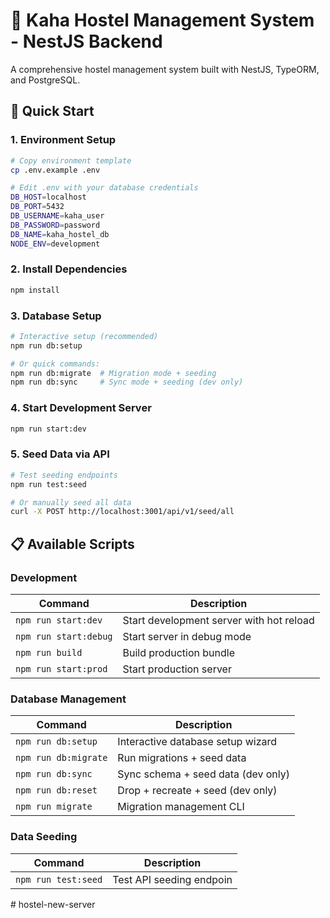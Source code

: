 # 🏨 Kaha Hostel Management System - NestJS Backend

A comprehensive hostel management system built with NestJS, TypeORM, and PostgreSQL.

## 🚀 Quick Start

### 1. Environment Setup
```bash
# Copy environment template
cp .env.example .env

# Edit .env with your database credentials
DB_HOST=localhost
DB_PORT=5432
DB_USERNAME=kaha_user
DB_PASSWORD=password
DB_NAME=kaha_hostel_db
NODE_ENV=development
```

### 2. Install Dependencies
```bash
npm install
```

### 3. Database Setup
```bash
# Interactive setup (recommended)
npm run db:setup

# Or quick commands:
npm run db:migrate  # Migration mode + seeding
npm run db:sync     # Sync mode + seeding (dev only)
```

### 4. Start Development Server
```bash
npm run start:dev
```

### 5. Seed Data via API
```bash
# Test seeding endpoints
npm run test:seed

# Or manually seed all data
curl -X POST http://localhost:3001/api/v1/seed/all
```

## 📋 Available Scripts

### Development
| Command | Description |
|---------|-------------|
| `npm run start:dev` | Start development server with hot reload |
| `npm run start:debug` | Start server in debug mode |
| `npm run build` | Build production bundle |
| `npm run start:prod` | Start production server |

### Database Management
| Command | Description |
|---------|-------------|
| `npm run db:setup` | Interactive database setup wizard |
| `npm run db:migrate` | Run migrations + seed data |
| `npm run db:sync` | Sync schema + seed data (dev only) |
| `npm run db:reset` | Drop + recreate + seed (dev only) |
| `npm run migrate` | Migration management CLI |

### Data Seeding
| Command | Description |
|---------|-------------|
| `npm run test:seed` | Test API seeding endpoin


#   h o s t e l - n e w - s e r v e r  
 